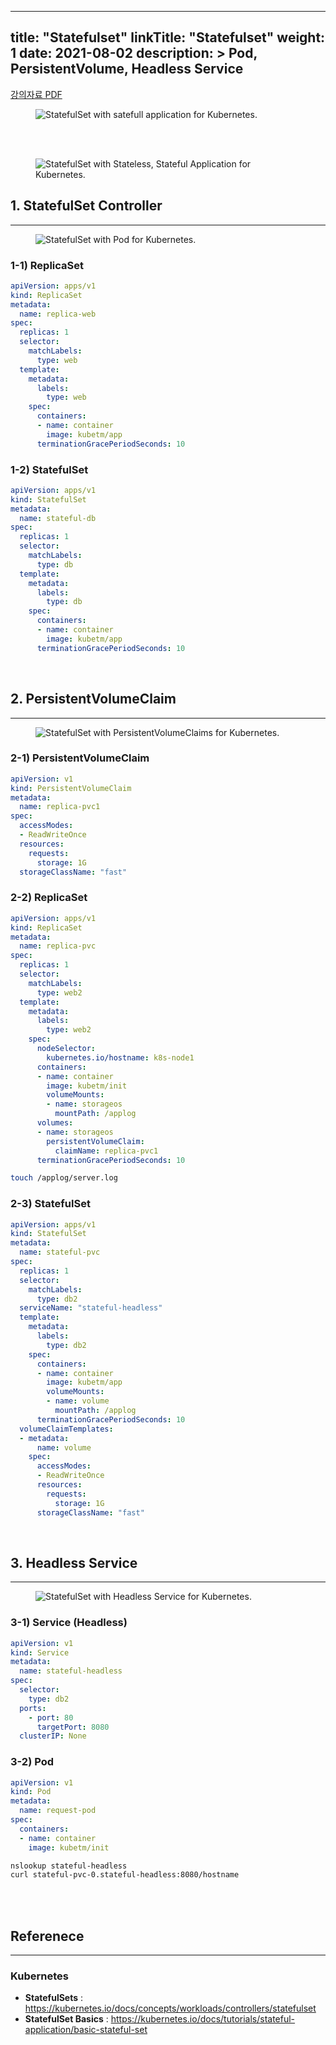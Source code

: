 
---
title: "Statefulset"
linkTitle: "Statefulset"
weight: 1
date: 2021-08-02
description: > 
  Pod, PersistentVolume, Headless Service
---

<div class="mx-auto">
	<a class="btn btn-lg btn-secondary mr-3 mb-4" href="/documents/intermediate/StatefulSet.pdf" download>
		강의자료 PDF <i class="fas fa-download ml-2"></i>
	</a>
</div>

<figure>
  <img src="/img/practice/intermediate/StatefulSet with satefull application for Kubernetes.jpg"
       alt="StatefulSet with satefull application for Kubernetes."
       class="mt-3 mb-3 border border-info rounded" />
</figure>


<br/>
<br/>


<figure>
  <img src="/img/practice/intermediate/StatefulSet with Stateless, Stateful Application for Kubernetes.jpg"
       alt="StatefulSet with Stateless, Stateful Application for Kubernetes."
       class="mt-3 mb-3 border border-info rounded" />
</figure>



## 1. StatefulSet Controller

---

<figure>
  <img src="/img/practice/intermediate/StatefulSet with Pod for Kubernetes.jpg"
       alt="StatefulSet with Pod for Kubernetes."
       class="mt-3 mb-3 border border-info rounded" />
</figure>


### 1-1) ReplicaSet
```yaml
apiVersion: apps/v1
kind: ReplicaSet
metadata:
  name: replica-web
spec:
  replicas: 1
  selector:
    matchLabels:
      type: web
  template:
    metadata:
      labels:
        type: web
    spec:
      containers:
      - name: container
        image: kubetm/app
      terminationGracePeriodSeconds: 10
```

### 1-2) StatefulSet
```yaml
apiVersion: apps/v1
kind: StatefulSet
metadata:
  name: stateful-db
spec:
  replicas: 1
  selector:
    matchLabels:
      type: db
  template:
    metadata:
      labels:
        type: db
    spec:
      containers:
      - name: container
        image: kubetm/app
      terminationGracePeriodSeconds: 10
```



<br/>



## 2. PersistentVolumeClaim

---


<figure>
  <img src="/img/practice/intermediate/StatefulSet with PersistentVolumeClaims for Kubernetes.jpg"
       alt="StatefulSet with PersistentVolumeClaims for Kubernetes."
       class="mt-3 mb-3 border border-info rounded" />
</figure>


### 2-1) PersistentVolumeClaim
```yaml
apiVersion: v1
kind: PersistentVolumeClaim
metadata:
  name: replica-pvc1
spec:
  accessModes:
  - ReadWriteOnce
  resources:
    requests:
      storage: 1G
  storageClassName: "fast"
```

### 2-2) ReplicaSet
```yaml
apiVersion: apps/v1
kind: ReplicaSet
metadata:
  name: replica-pvc
spec:
  replicas: 1
  selector:
    matchLabels:
      type: web2
  template:
    metadata:
      labels:
        type: web2
    spec:
      nodeSelector:
        kubernetes.io/hostname: k8s-node1
      containers:
      - name: container
        image: kubetm/init
        volumeMounts:
        - name: storageos
          mountPath: /applog
      volumes:
      - name: storageos
        persistentVolumeClaim:
          claimName: replica-pvc1
      terminationGracePeriodSeconds: 10
```

```sh
touch /applog/server.log
```

### 2-3) StatefulSet
```yaml
apiVersion: apps/v1
kind: StatefulSet
metadata:
  name: stateful-pvc
spec:
  replicas: 1
  selector:
    matchLabels:
      type: db2
  serviceName: "stateful-headless"
  template: 
    metadata:
      labels:
        type: db2
    spec:
      containers:
      - name: container
        image: kubetm/app
        volumeMounts:
        - name: volume
          mountPath: /applog
      terminationGracePeriodSeconds: 10
  volumeClaimTemplates:
  - metadata:
      name: volume
    spec:
      accessModes:
      - ReadWriteOnce
      resources:
        requests:
          storage: 1G
      storageClassName: "fast"
```


<br/>



## 3. Headless Service

---

<figure>
  <img src="/img/practice/intermediate/StatefulSet with Headless Service for Kubernetes.jpg"
       alt="StatefulSet with Headless Service for Kubernetes."
       class="mt-3 mb-3 border border-info rounded" />
</figure>

### 3-1) Service (Headless)
```yaml
apiVersion: v1
kind: Service
metadata:
  name: stateful-headless
spec:
  selector:
    type: db2
  ports:
    - port: 80
      targetPort: 8080    
  clusterIP: None
```

### 3-2) Pod
```yaml
apiVersion: v1
kind: Pod
metadata:
  name: request-pod
spec:
  containers:
  - name: container
    image: kubetm/init
```


```sh
nslookup stateful-headless
curl stateful-pvc-0.stateful-headless:8080/hostname
```

<br/>
<br/>





## Referenece
---
### __Kubernetes__
  - __StatefulSets__ : <https://kubernetes.io/docs/concepts/workloads/controllers/statefulset>
  - __StatefulSet Basics__ : <https://kubernetes.io/docs/tutorials/stateful-application/basic-stateful-set>